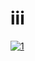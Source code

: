 # iii
[![1](http://blog.naver.com/gmgj535/150134282518)](https://www.youtube.com/watch?v=A5tidbv23jw)
